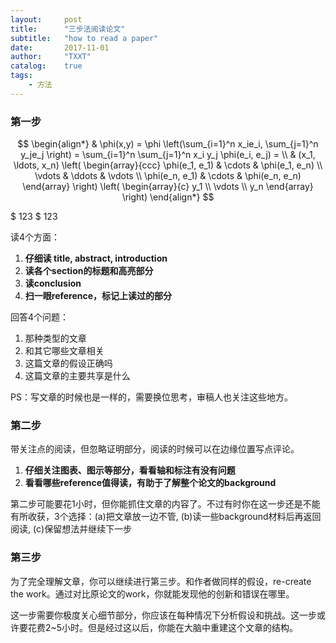 ```yaml
---
layout:     post
title:      "三步法阅读论文"
subtitle:   "how to read a paper"
date:       2017-11-01
author:     "TXXT"
catalog:    true
tags:
    - 方法
---
```



### 第一步

$$
\begin{align*}
  & \phi(x,y) = \phi \left(\sum_{i=1}^n x_ie_i, \sum_{j=1}^n y_je_j \right)
  = \sum_{i=1}^n \sum_{j=1}^n x_i y_j \phi(e_i, e_j) = \\
  & (x_1, \ldots, x_n) \left( \begin{array}{ccc}
      \phi(e_1, e_1) & \cdots & \phi(e_1, e_n) \\
      \vdots & \ddots & \vdots \\
      \phi(e_n, e_1) & \cdots & \phi(e_n, e_n)
    \end{array} \right)
  \left( \begin{array}{c}
      y_1 \\
      \vdots \\
      y_n
    \end{array} \right)
\end{align*}
$$

$ 123 $
$123$

读4个方面：

1. **仔细读 title, abstract, introduction**
2. **读各个section的标题和高亮部分**
3. **读conclusion**
4. **扫一眼reference，标记上读过的部分**

回答4个问题：

1. 那种类型的文章
2. 和其它哪些文章相关
3. 这篇文章的假设正确吗
4. 这篇文章的主要共享是什么

PS：写文章的时候也是一样的，需要换位思考，审稿人也关注这些地方。

### 第二步

带关注点的阅读，但忽略证明部分，阅读的时候可以在边缘位置写点评论。

1. **仔细关注图表、图示等部分，看看轴和标注有没有问题**
2. **看看哪些reference值得读，有助于了解整个论文的background**

第二步可能要花1小时，但你能抓住文章的内容了。不过有时你在这一步还是不能有所收获，3个选择：(a)把文章放一边不管, (b)读一些background材料后再返回阅读, (c)保留想法并继续下一步

### 第三步

为了完全理解文章，你可以继续进行第三步。和作者做同样的假设，re-create the work。通过对比原论文的work，你就能发现他的创新和错误在哪里。

这一步需要你极度关心细节部分，你应该在每种情况下分析假设和挑战。这一步或许要花费2~5小时。但是经过这以后，你能在大脑中重建这个文章的结构。
